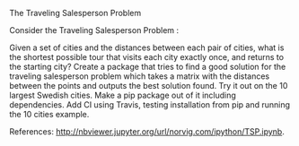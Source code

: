 The Traveling Salesperson Problem

Consider the Traveling Salesperson Problem :

Given a set of cities and the distances between each pair of cities, 
what is the shortest possible tour that visits each city exactly once, 
and returns to the starting city? Create a package that tries to find a 
good solution for the traveling salesperson problem which takes a matrix 
with the distances between the points and outputs the best solution found. 
Try it out on the 10 largest Swedish cities. Make a pip package out of it 
including dependencies. Add CI using Travis, testing installation from pip
and running the 10 cities example.

References: http://nbviewer.jupyter.org/url/norvig.com/ipython/TSP.ipynb.